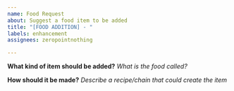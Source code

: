 ```yaml
---
name: Food Request
about: Suggest a food item to be added
title: "[FOOD ADDITION] - "
labels: enhancement
assignees: zeropointnothing

---
```


**What kind of item should be added?**
*What is the food called?*

**How should it be made?**
*Describe a recipe/chain that could create the item*
